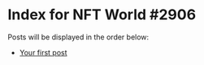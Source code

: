 # Index for NFT World #2906
Posts will be displayed in the order below:

- [Your first post](./001-first.md)

